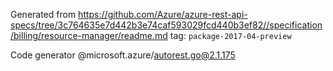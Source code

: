 Generated from https://github.com/Azure/azure-rest-api-specs/tree/3c764635e7d442b3e74caf593029fcd440b3ef82//specification/billing/resource-manager/readme.md tag: `package-2017-04-preview`

Code generator @microsoft.azure/autorest.go@2.1.175


